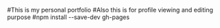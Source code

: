  #This is my personal portfolio
 #Also this is for profile viewing and editing purpose
 #npm install --save-dev gh-pages